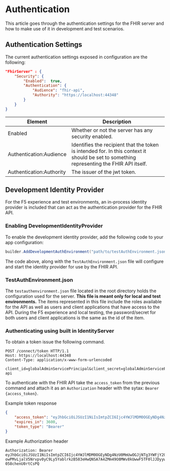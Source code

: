 # Authentication
This article goes through the authentication settings for the FHIR server and how to make use of it in development and test scenarios.

## Authentication Settings
The current authentication settings exposed in configuration are the following:
```json
"FhirServer" : {
    "Security": {
        "Enabled":  true,
        "Authentication": {
            "Audience": "fhir-api",
            "Authority": "https://localhost:44348"
        }
    }
}
```
|Element|Description|
|---|---|
|Enabled|Whether or not the server has any security enabled.|
|Authentication:Audience|Identifies the recipient that the token is intended for. In this context it should be set to something representing the FHIR API itself.|
|Authentication:Authority|The issuer of the jwt token.|

## Development Identity Provider
For the F5 experience and test environments, an in-process identity provider is included that can act as the authentication provider for the FHIR API. 

### Enabling DevelopmentIdentityProvider
To enable the development identity provider, add the following code to your app configuration:

```csharp
builder.AddDevelopmentAuthEnvironment("path/to/testAuthEnvironment.json");
```

The code above, along with the `TestAuthEnvironment.json` file will configure and start the identity provider for use by the FHIR API.

### TestAuthEnvironment.json
The `testauthenvironment.json` file located in the root directory holds the configuration used for the server. **This file is meant only for local and test environments.** The items represented in this file include the roles available for the API as well as users and client applications that have access to the API. During the F5 experience and local testing, the password/secret for both users and client applications is the same as the id of the item. 

### Authenticating using built in IdentityServer
To obtain a token issue the following command.
```
POST /connect/token HTTP/1.1
Host: https://localhost:44348
Content-Type: application/x-www-form-urlencoded

client_id=globalAdminServicePrincipal&client_secret=globalAdminServicePrincipal&grant_type=client_credentials&scope=fhir-api
```

To authenticate with the FHIR API take the `access_token` from the previous command and attach it as an `Authorization` header with the sytax: `Bearer {access_token}`.

Example token response
```json
{
    "access_token": "eyJhbGciOiJSUzI1NiIsImtpZCI6Ijc4YWJlMDM0OGEyNDg4NzU0MmUwOGJjNTg3YWFjY2Q4IiwidHlwIjoiSldUIn0.eyJuYmYiOjE1MjM1NTQ3OTQsImV4cCI6MTUyMzU1ODM5NCwiaXNzIjoiaHR0cDovL2xvY2FsaG9zdDo1MzcyNyIsImF1ZCI6WyJodHRwOi8vbG9jYWxob3N0OjUzNzI3L3Jlc291cmNlcyIsImZoaXItYXBpIl0sImNsaWVudF9pZCI6Imtub3duLWNsaWVudC1pZCIsInNjb3BlIjpbImZoaXItYXBpIl19.pZWIWy3RdDHp5zgcYs8bb9VrxIHXbYu8LolC3YTy6xWsPxMoPUQwbAltYmC6WDXFiDygpsC5ofkGlR4BH0Bt1FMvFWqFYhPcOOKvBqLLc055EHZfTcNcmiUUf4y4KRuQFqWZsH_HrfWwykSGVio2OnYcQvytrbjAi_EzHf2vrHJUHX2JFY4A_F6WpJbQiI1hUVEOd7h1jfmAptWlNGwNRbCF2Wd1Hf_Hodym8mEOKQz21VHdvNJ_B-owPMvLjalV5Nrvpv0yC9Ly5YablrkzB583eHwQNSA7A4ZMm49O8MWv8kUwwF5TF0lJJDyyw3ruqmPWCM-058chenU0rtCsPQ",
    "expires_in": 3600,
    "token_type": "Bearer"
}
```

Example Authorization header

```
Authorization: Bearer eyJhbGciOiJSUzI1NiIsImtpZCI6Ijc4YWJlMDM0OGEyNDg4NzU0MmUwOGJjNTg3YWFjY2Q4IiwidHlwIjoiSldUIn0.eyJuYmYiOjE1MjM1NTQ3OTQsImV4cCI6MTUyMzU1ODM5NCwiaXNzIjoiaHR0cDovL2xvY2FsaG9zdDo1MzcyNyIsImF1ZCI6WyJodHRwOi8vbG9jYWxob3N0OjUzNzI3L3Jlc291cmNlcyIsImZoaXItYXBpIl0sImNsaWVudF9pZCI6Imtub3duLWNsaWVudC1pZCIsInNjb3BlIjpbImZoaXItYXBpIl19.pZWIWy3RdDHp5zgcYs8bb9VrxIHXbYu8LolC3YTy6xWsPxMoPUQwbAltYmC6WDXFiDygpsC5ofkGlR4BH0Bt1FMvFWqFYhPcOOKvBqLLc055EHZfTcNcmiUUf4y4KRuQFqWZsH_HrfWwykSGVio2OnYcQvytrbjAi_EzHf2vrHJUHX2JFY4A_F6WpJbQiI1hUVEOd7h1jfmAptWlNGwNRbCF2Wd1Hf_Hodym8mEOKQz21VHdvNJ_B-owPMvLjalV5Nrvpv0yC9Ly5YablrkzB583eHwQNSA7A4ZMm49O8MWv8kUwwF5TF0lJJDyyw3ruqmPWCM-058chenU0rtCsPQ
```
